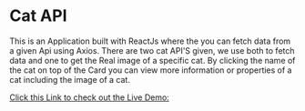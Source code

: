 # Cat API

This is an Application built with ReactJs where the you can fetch data from a given Api using Axios.
There are two cat API'S given, we use both to fetch data and one to get the Real image of a specific cat.
By clicking the name of the cat on top of the Card you can view more information or properties of a cat including the image of a cat.

[Click this Link to check out the Live Demo:](https://benk1.github.io/CatAPI/)
